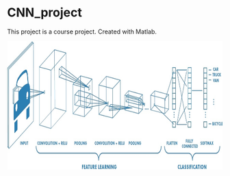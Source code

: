 # CNN_project

This project is a course project. Created with Matlab.

<img height="300px" src="CNN/cnn_image.jpg">
